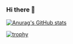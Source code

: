 ### Hi there 👋

[![Anurag's GitHub stats](https://github-readme-stats.vercel.app/api?username=cjhawes&show_icons=true&theme=tokyonight&include_all_commits=true&show=reviews,discussions_started,discussions_answered&rank_icon=percentile)](https://github.com/anuraghazra/github-readme-stats)

[![trophy](https://github-profile-trophy.vercel.app/?username=cjhawes&theme=tokyonight)](https://github.com/ryo-ma/github-profile-trophy)
